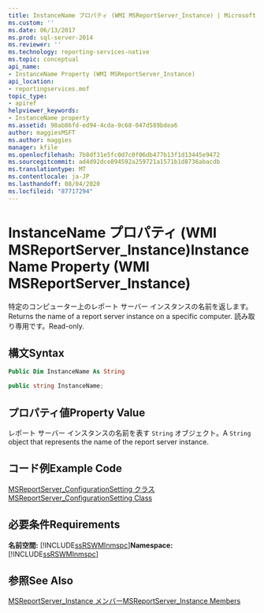 ```yaml
---
title: InstanceName プロパティ (WMI MSReportServer_Instance) | Microsoft Docs
ms.custom: ''
ms.date: 06/13/2017
ms.prod: sql-server-2014
ms.reviewer: ''
ms.technology: reporting-services-native
ms.topic: conceptual
api_name:
- InstanceName Property (WMI MSReportServer_Instance)
api_location:
- reportingservices.mof
topic_type:
- apiref
helpviewer_keywords:
- InstanceName property
ms.assetid: 98ab86fd-ed94-4cda-9c68-047d589bdea6
author: maggiesMSFT
ms.author: maggies
manager: kfile
ms.openlocfilehash: 7b8df31e5fc0d7c0f06db477b13f1d13445e9472
ms.sourcegitcommit: ad4d92dce894592a259721a1571b1d8736abacdb
ms.translationtype: MT
ms.contentlocale: ja-JP
ms.lasthandoff: 08/04/2020
ms.locfileid: "87717294"
---
```

# <a name="instancename-property-wmi-msreportserver_instance"></a><span data-ttu-id="2ecae-102">InstanceName プロパティ (WMI MSReportServer_Instance)</span><span class="sxs-lookup"><span data-stu-id="2ecae-102">InstanceName Property (WMI MSReportServer_Instance)</span></span>
  <span data-ttu-id="2ecae-103">特定のコンピューター上のレポート サーバー インスタンスの名前を返します。</span><span class="sxs-lookup"><span data-stu-id="2ecae-103">Returns the name of a report server instance on a specific computer.</span></span> <span data-ttu-id="2ecae-104">読み取り専用です。</span><span class="sxs-lookup"><span data-stu-id="2ecae-104">Read-only.</span></span>  
  
## <a name="syntax"></a><span data-ttu-id="2ecae-105">構文</span><span class="sxs-lookup"><span data-stu-id="2ecae-105">Syntax</span></span>  
  
```vb  
Public Dim InstanceName As String  
```  
  
```csharp  
public string InstanceName;  
```  
  
## <a name="property-value"></a><span data-ttu-id="2ecae-106">プロパティ値</span><span class="sxs-lookup"><span data-stu-id="2ecae-106">Property Value</span></span>  
 <span data-ttu-id="2ecae-107">レポート サーバー インスタンスの名前を表す `String` オブジェクト。</span><span class="sxs-lookup"><span data-stu-id="2ecae-107">A `String` object that represents the name of the report server instance.</span></span>  
  
## <a name="example-code"></a><span data-ttu-id="2ecae-108">コード例</span><span class="sxs-lookup"><span data-stu-id="2ecae-108">Example Code</span></span>  
 [<span data-ttu-id="2ecae-109">MSReportServer_ConfigurationSetting クラス</span><span class="sxs-lookup"><span data-stu-id="2ecae-109">MSReportServer_ConfigurationSetting Class</span></span>](msreportserver-configurationsetting-class.md)  
  
## <a name="requirements"></a><span data-ttu-id="2ecae-110">必要条件</span><span class="sxs-lookup"><span data-stu-id="2ecae-110">Requirements</span></span>  
 <span data-ttu-id="2ecae-111">**名前空間:** [!INCLUDE[ssRSWMInmspc](../../includes/ssrswminmspc-md.md)]</span><span class="sxs-lookup"><span data-stu-id="2ecae-111">**Namespace:** [!INCLUDE[ssRSWMInmspc](../../includes/ssrswminmspc-md.md)]</span></span>  
  
## <a name="see-also"></a><span data-ttu-id="2ecae-112">参照</span><span class="sxs-lookup"><span data-stu-id="2ecae-112">See Also</span></span>  
 [<span data-ttu-id="2ecae-113">MSReportServer_Instance メンバー</span><span class="sxs-lookup"><span data-stu-id="2ecae-113">MSReportServer_Instance Members</span></span>](msreportserver-instance-members.md)  
  
  

